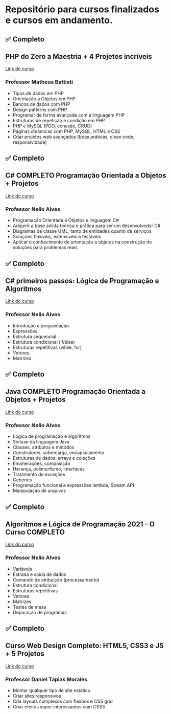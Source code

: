 # Repositório para cursos finalizados e cursos em andamento.



## :white_check_mark: Completo
## PHP do Zero a Maestria + 4 Projetos incríveis
[Link do curso](https://www.udemy.com/course/php-do-zero-a-maestria-com-projetos-incriveis/#instructor-1)
### Professor Matheus Battisti

- Tipos de dados em PHP
- Orientação a Objetos em PHP
- Bancos de dados com PHP
- Design patterns com PHP
- Programar de forma avançada com a linguagem PHP
- Estruturas de repetição e condição em PHP
- PHP e MySQL (PDO, conexão, CRUD)
- Páginas dinâmicas com PHP, MySQL, HTML e CSS
- Criar projetos web avançados (boas práticas, clean code, responsividade)



## :white_check_mark: Completo
## C# COMPLETO Programação Orientada a Objetos + Projetos
[Link do curso](https://www.udemy.com/course/programacao-orientada-a-objetos-csharp/)
### Professor Nelio Alves

- Programação Orientada a Objetos e linguagem C#
- Adquirir a base sólida teórica e prática para ser um desenvolvedor C#
- Diagramas de classe UML, tanto de entidades quanto de serviços
- Soluções flexíveis, extensíveis e testáveis
- Aplicar o conhecimento de orientação a objetos na construção de soluções para problemas reais



## :white_check_mark: Completo
## C# primeiros passos: Lógica de Programação e Algoritmos
[Link do curso](https://www.udemy.com/course/logica-de-programacao-csharp/)
### Professor Nelio Alves

- Introdução à programação
- Expressões
- Estrutura sequencial
- Estrutura condicional (if/else)
- Estruturas repetitivas (while, for)
- Vetores
- Matrizes



## :white_check_mark: Completo
## Java COMPLETO Programação Orientada a Objetos + Projetos
[Link do curso](https://www.udemy.com/course/java-curso-completo/)
### Professor Nelio Alves

- Lógica de programação e algoritmos
- Sintaxe da linguagem Java
- Classes, atributos e métodos
- Construtores, sobrecarga, encapsulamento
- Estruturas de dados: arrays e coleções
- Enumerações, composição
- Herança, polimorfismo, interfaces
- Tratamento de exceções
- Generics
- Programação funcional e expressões lambda, Stream API
- Manipulação de arquivos



## :white_check_mark: Completo
## Algoritmos e Lógica de Programação 2021 - O Curso COMPLETO
[Link do curso](https://www.udemy.com/course/curso-algoritmos-logica-de-programacao/)
### Professor Nelio Alves

- Variáveis
- Estrada e saída de dados
- Comando de atribuição (processamento)
- Estrutura condicional
- Estruturas repetitivas
- Vetores
- Matrizes
- Testes de mesa
- Depuração de programas



## :white_check_mark: Completo
## Curso Web Design Completo: HTML5, CSS3 e JS + 5 Projetos
[Link do curso](https://www.udemy.com/course/curso-web-design-fundamentos-aprenda-html-css-e-javascript/)
### Professor Daniel Tapias Morales

- Montar qualquer tipo de site estático
- Criar sites responsivos
- Cria layouts complexos com flexbox e CSS grid
- Criar efeitos super interessantes com CSS3


